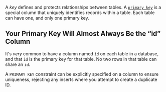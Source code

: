 A _key_ defines and protects relationships between tables. A [`primary key`](https://en.wikipedia.org/wiki/Primary_key) is a special column that uniquely identifies records within a table. Each table can have one, and only one primary key.

## Your Primary Key Will Almost Always Be the “id” Column

It's _very_ common to have a column named `id` on each table in a database, and that `id` is the primary key for that table. No two rows in that table can share an `id`.

A `PRIMARY KEY` constraint can be explicitly specified on a column to ensure uniqueness, rejecting any inserts where you attempt to create a duplicate ID.